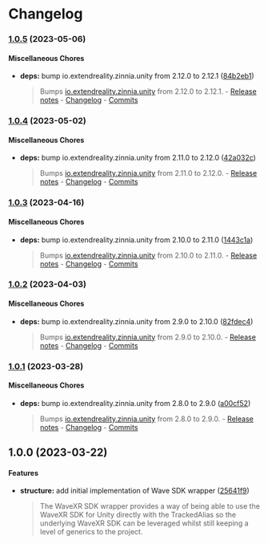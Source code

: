 # Changelog

### [1.0.5](https://github.com/ExtendRealityLtd/Tilia.SDK.WaveXR.Unity/compare/v1.0.4...v1.0.5) (2023-05-06)

#### Miscellaneous Chores

* **deps:** bump io.extendreality.zinnia.unity from 2.12.0 to 2.12.1 ([84b2eb1](https://github.com/ExtendRealityLtd/Tilia.SDK.WaveXR.Unity/commit/84b2eb136b47ecd1a2ca0a01f0bbd7f4428bbd0d))
  > Bumps [io.extendreality.zinnia.unity](https://github.com/ExtendRealityLtd/Zinnia.Unity) from 2.12.0 to 2.12.1. - [Release notes](https://github.com/ExtendRealityLtd/Zinnia.Unity/releases) - [Changelog](https://github.com/ExtendRealityLtd/Zinnia.Unity/blob/master/CHANGELOG.md) - [Commits](https://github.com/ExtendRealityLtd/Zinnia.Unity/compare/v2.12.0...v2.12.1)

### [1.0.4](https://github.com/ExtendRealityLtd/Tilia.SDK.WaveXR.Unity/compare/v1.0.3...v1.0.4) (2023-05-02)

#### Miscellaneous Chores

* **deps:** bump io.extendreality.zinnia.unity from 2.11.0 to 2.12.0 ([42a032c](https://github.com/ExtendRealityLtd/Tilia.SDK.WaveXR.Unity/commit/42a032c740f1293b78971403e699262ebe238b64))
  > Bumps [io.extendreality.zinnia.unity](https://github.com/ExtendRealityLtd/Zinnia.Unity) from 2.11.0 to 2.12.0. - [Release notes](https://github.com/ExtendRealityLtd/Zinnia.Unity/releases) - [Changelog](https://github.com/ExtendRealityLtd/Zinnia.Unity/blob/master/CHANGELOG.md) - [Commits](https://github.com/ExtendRealityLtd/Zinnia.Unity/compare/v2.11.0...v2.12.0)

### [1.0.3](https://github.com/ExtendRealityLtd/Tilia.SDK.WaveXR.Unity/compare/v1.0.2...v1.0.3) (2023-04-16)

#### Miscellaneous Chores

* **deps:** bump io.extendreality.zinnia.unity from 2.10.0 to 2.11.0 ([1443c1a](https://github.com/ExtendRealityLtd/Tilia.SDK.WaveXR.Unity/commit/1443c1a8429328e82a73dc6ca85905ed1f4ad04f))
  > Bumps [io.extendreality.zinnia.unity](https://github.com/ExtendRealityLtd/Zinnia.Unity) from 2.10.0 to 2.11.0. - [Release notes](https://github.com/ExtendRealityLtd/Zinnia.Unity/releases) - [Changelog](https://github.com/ExtendRealityLtd/Zinnia.Unity/blob/master/CHANGELOG.md) - [Commits](https://github.com/ExtendRealityLtd/Zinnia.Unity/compare/v2.10.0...v2.11.0)

### [1.0.2](https://github.com/ExtendRealityLtd/Tilia.SDK.WaveXR.Unity/compare/v1.0.1...v1.0.2) (2023-04-03)

#### Miscellaneous Chores

* **deps:** bump io.extendreality.zinnia.unity from 2.9.0 to 2.10.0 ([82fdec4](https://github.com/ExtendRealityLtd/Tilia.SDK.WaveXR.Unity/commit/82fdec4bdb8650aa64c3b52dea20fae5fb6ce6f7))
  > Bumps [io.extendreality.zinnia.unity](https://github.com/ExtendRealityLtd/Zinnia.Unity) from 2.9.0 to 2.10.0. - [Release notes](https://github.com/ExtendRealityLtd/Zinnia.Unity/releases) - [Changelog](https://github.com/ExtendRealityLtd/Zinnia.Unity/blob/master/CHANGELOG.md) - [Commits](https://github.com/ExtendRealityLtd/Zinnia.Unity/compare/v2.9.0...v2.10.0)

### [1.0.1](https://github.com/ExtendRealityLtd/Tilia.SDK.WaveXR.Unity/compare/v1.0.0...v1.0.1) (2023-03-28)

#### Miscellaneous Chores

* **deps:** bump io.extendreality.zinnia.unity from 2.8.0 to 2.9.0 ([a00cf52](https://github.com/ExtendRealityLtd/Tilia.SDK.WaveXR.Unity/commit/a00cf52b346995b5a320808d382e8f60e1e13760))
  > Bumps [io.extendreality.zinnia.unity](https://github.com/ExtendRealityLtd/Zinnia.Unity) from 2.8.0 to 2.9.0. - [Release notes](https://github.com/ExtendRealityLtd/Zinnia.Unity/releases) - [Changelog](https://github.com/ExtendRealityLtd/Zinnia.Unity/blob/master/CHANGELOG.md) - [Commits](https://github.com/ExtendRealityLtd/Zinnia.Unity/compare/v2.8.0...v2.9.0)

## 1.0.0 (2023-03-22)

#### Features

* **structure:** add initial implementation of Wave SDK wrapper ([25641f9](https://github.com/ExtendRealityLtd/Tilia.SDK.WaveXR.Unity/commit/25641f995c0a705b29573951338e7c41421a0e22))
  > The WaveXR SDK wrapper provides a way of being able to use the WaveXR SDK for Unity directly with the TrackedAlias so the underlying WaveXR SDK can be leveraged whilst still keeping a level of generics to the project.
